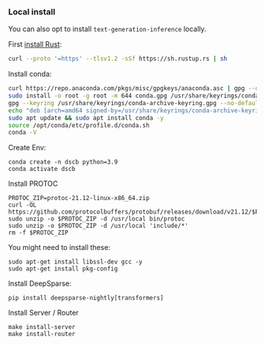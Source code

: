 ### Local install

You can also opt to install `text-generation-inference` locally.

First [install Rust](https://rustup.rs/):

```bash
curl --proto '=https' --tlsv1.2 -sSf https://sh.rustup.rs | sh
```

Install conda:

```bash
curl https://repo.anaconda.com/pkgs/misc/gpgkeys/anaconda.asc | gpg --dearmor > conda.gpg
sudo install -o root -g root -m 644 conda.gpg /usr/share/keyrings/conda-archive-keyring.gpg
gpg --keyring /usr/share/keyrings/conda-archive-keyring.gpg --no-default-keyring --fingerprint 34161F5BF5EB1D4BFBBB8F0A8AEB4F8B29D82806
echo "deb [arch=amd64 signed-by=/usr/share/keyrings/conda-archive-keyring.gpg] https://repo.anaconda.com/pkgs/misc/debrepo/conda stable main" | sudo tee -a /etc/apt/sources.list.d/conda.list
sudo apt update && sudo apt install conda -y
source /opt/conda/etc/profile.d/conda.sh
conda -V
```

Create Env:

```shell
conda create -n dscb python=3.9 
conda activate dscb
```

Install PROTOC
```shell
PROTOC_ZIP=protoc-21.12-linux-x86_64.zip
curl -OL https://github.com/protocolbuffers/protobuf/releases/download/v21.12/$PROTOC_ZIP
sudo unzip -o $PROTOC_ZIP -d /usr/local bin/protoc
sudo unzip -o $PROTOC_ZIP -d /usr/local 'include/*'
rm -f $PROTOC_ZIP
```

You might need to install these:
```shell
sudo apt-get install libssl-dev gcc -y
sudo apt-get install pkg-config
```

Install DeepSparse:
```shell
pip install deepsparse-nightly[transformers]
```

Install Server / Router
```shell
make install-server
make install-router
```